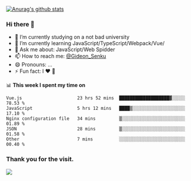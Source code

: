 [![Anurag's github stats](https://github-readme-stats.vercel.app/api?username=gideonsenku)](https://github.com/anuraghazra/github-readme-stats)
### Hi there 👋
- 🔭 I’m currently studying on a not bad university 
- 🌱 I’m currently learning JavaScript/TypeScript/Webpack/Vue/
- 💬 Ask me about: JavaScript/Web Spidder 
- 📫 How to reach me: [@Gideon_Senku](https://t.me/Gideon_Senku)
- 😄 Pronouns: ...
- ⚡ Fun fact: I ❤️ 🎵

📊 **This week I spent my time on**
<!--START_SECTION:waka-->
```text
Vue.js                     23 hrs 52 mins  ███████████████████▓░░░░░   78.53 % 
JavaScript                 5 hrs 12 mins   ████▒░░░░░░░░░░░░░░░░░░░░   17.10 % 
Nginx configuration file   34 mins         ▒░░░░░░░░░░░░░░░░░░░░░░░░   01.89 % 
JSON                       28 mins         ▒░░░░░░░░░░░░░░░░░░░░░░░░   01.58 % 
Other                      7 mins          ░░░░░░░░░░░░░░░░░░░░░░░░░   00.40 % 
```
<!--END_SECTION:waka-->


### Thank you for the visit.
![](http://profile-counter.glitch.me/gideonsenku/count.svg)
<!--
**GideonSenku/GideonSenku** is a ✨ _special_ ✨ repository because its `README.md` (this file) appears on your GitHub profile.

Here are some ideas to get you started:

- 🔭 I’m currently working on ...
- 🌱 I’m currently learning ...
- 👯 I’m looking to collaborate on ...
- 🤔 I’m looking for help with ...
- 💬 Ask me about ...
- 📫 How to reach me: ...
- 😄 Pronouns: ...
- ⚡ Fun fact: ...
-->
